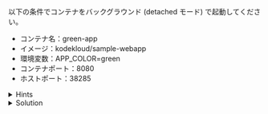 以下の条件でコンテナをバックグラウンド (detached モード) で起動してください。

- コンテナ名：green-app
- イメージ：kodekloud/sample-webapp
- 環境変数：APP_COLOR=green
- コンテナポート：8080
- ホストポート：38285

<details>
  <summary>Hints</summary>

`-p 38285:8080` でポートマッピングを設定します。  
`-e APP_COLOR=green` で環境変数を設定します。

</details>

<details>
  <summary>Solution</summary>

`docker container run -d -p 38285:8080 -e APP_COLOR=green --name green-app kodekloud/simple-webapp`{{execute}} を実行します。 

</details>
